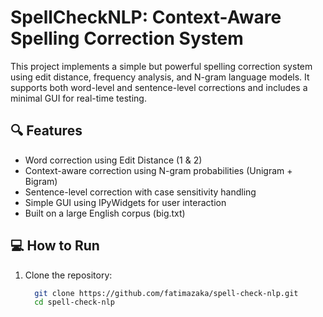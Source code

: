# SpellCheckNLP: Context-Aware Spelling Correction System
This project implements a simple but powerful spelling correction system using edit distance, frequency analysis, and N-gram language models. It supports both word-level and sentence-level corrections and includes a minimal GUI for real-time testing.

## 🔍 Features
- Word correction using Edit Distance (1 & 2)
- Context-aware correction using N-gram probabilities (Unigram + Bigram)
- Sentence-level correction with case sensitivity handling
- Simple GUI using IPyWidgets for user interaction
- Built on a large English corpus (big.txt)


## 💻 How to Run
1. Clone the repository:
   ```bash
     git clone https://github.com/fatimazaka/spell-check-nlp.git
     cd spell-check-nlp


